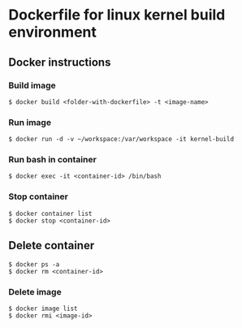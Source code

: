 # Dockerfile for linux kernel build environment

## Docker instructions

### Build image
```
$ docker build <folder-with-dockerfile> -t <image-name>
```

### Run image
```
$ docker run -d -v ~/workspace:/var/workspace -it kernel-build
```

### Run bash in container
```
$ docker exec -it <container-id> /bin/bash
```


### Stop container
```
$ docker container list
$ docker stop <container-id>
```

## Delete container
```
$ docker ps -a
$ docker rm <container-id>
```

### Delete image
```
$ docker image list
$ docker rmi <image-id>
```
